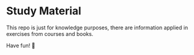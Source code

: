 # Study Material

This repo is just for knowledge purposes, there are information applied in exercises from courses and books. 

Have fun! 🚀